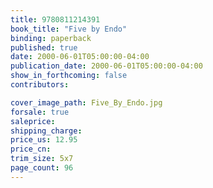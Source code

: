 ```yaml
---
title: 9780811214391
book_title: "Five by Endo"
binding: paperback
published: true
date: 2000-06-01T05:00:00-04:00
publication_date: 2000-06-01T05:00:00-04:00
show_in_forthcoming: false
contributors:

cover_image_path: Five_By_Endo.jpg
forsale: true
saleprice:
shipping_charge:
price_us: 12.95
price_cn:
trim_size: 5x7
page_count: 96
---
```



